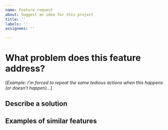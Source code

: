 ```yaml
---
name: Feature request
about: Suggest an idea for this project
title: ''
labels: ''
assignees: ''

---
```


# What problem does this feature address?
[*Example: I'm forced to repeat the same tedious actions when this happens (or doesn't happen)...*]

## Describe a solution

## Examples of similar features
